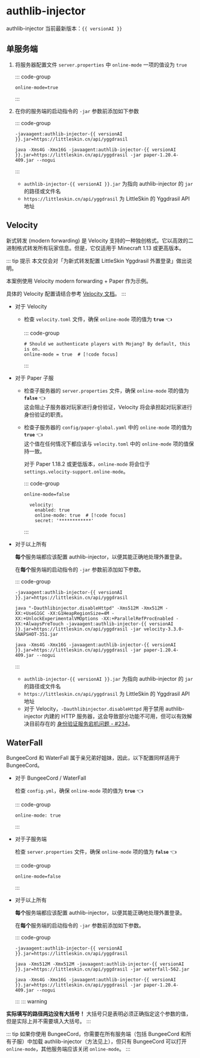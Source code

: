 <script setup>
import { ref } from 'vue'
const versionAI = ref('1.2.4')

fetch('https://authlib-injector.yushi.moe/artifact/latest.json').then(r => r.json()).then(r => {
    versionAI.value = r.version
})
</script>

# authlib-injector

<!--@include: ./index.md{42,44}-->

authlib-injector 当前最新版本：`{{ versionAI }}` <Badge type="tip" text="测试功能" />

## 单服务端

1. 将服务器配置文件 `server.properties` 中 `online-mode` 一项的值设为 `true`

    ::: code-group

    ``` properties:line-numbers=23 [server.properties]
    online-mode=true
    ```

    :::

2. 在你的服务端的启动指令的 `-jar` 参数前添加如下参数

    ::: code-group

    ``` bash-vue [需要添加的内容]
    -javaagent:authlib-injector-{{ versionAI }}.jar=https://littleskin.cn/api/yggdrasil
    ```

    ``` bash-vue [完整的启动指令示例]
    java -Xms4G -Xmx16G -javaagent:authlib-injector-{{ versionAI }}.jar=https://littleskin.cn/api/yggdrasil -jar paper-1.20.4-409.jar --nogui
    ```

    :::

    - `authlib-injector-{{ versionAI }}.jar` 为指向 authlib-injector 的 `jar` 的路径或文件名
    - `https://littleskin.cn/api/yggdrasil` 为 LittleSkin 的 Yggdrasil API 地址

## Velocity <Badge type="tip" text="Minecraft 1.13 +" />

新式转发 (modern forwarding) 是 Velocity 支持的一种独创格式。它以高效的二进制格式转发所有玩家信息。但是，它仅适用于 Minecraft 1.13 或更高版本。

::: tip 提示
本文仅会对「为新式转发配置 LittleSkin Yggdrasil 外置登录」做出说明。

本案例使用 Velocity modern forwarding + Paper 作为示例。

具体的 Velocity 配置请结合参考 [Velocity 文档](https://docs.papermc.io/velocity/player-information-forwarding#configuring-modern-forwarding)。
:::

- 对于 Velocity

  - 检查 `velocity.toml` 文件，确保 `online-mode` 项的值为 **`true`** :point_left:

    ::: code-group

    ``` toml:line-numbers=15 {2} [velocity.toml]
    # Should we authenticate players with Mojang? By default, this is on.
    online-mode = true  # [!code focus]
    ```

    :::

- 对于 Paper 子服

  - 检查子服务器的 `server.properties` 文件，确保 `online-mode` 项的值为 **`false`** :point_left:  
   这会阻止子服务器对玩家进行身份验证，Velocity 将会承担起对玩家进行身份验证的职责。

  - 检查子服务器的 `config/paper-global.yaml` 中的 `online-mode` 项的值为 **`true`** :point_left:  
   这个值在任何情况下都应该与 `velocity.toml` 中的 `online-mode` 项的值保持一致。

    对于 Paper 1.18.2 或更低版本，`online-mode` 将会位于 `settings.velocity-support.online-mode`。

    ::: code-group

    ``` properties:line-numbers=23 [server.properties]
    online-mode=false
    ```

    ``` yaml:line-numbers=96 [config/paper-global.yaml]
      velocity:
        enabled: true
        online-mode: true  # [!code focus]
        secret: '************'
    ```

    :::

- 对于以上所有
  
    **每个**服务端都应该配置 authlib-injector，以便其能正确地处理外置登录。

    在**每个**服务端的启动指令的 `-jar` 参数前添加如下参数。

    ::: code-group

    ``` bash-vue [需要添加的内容]
    -javaagent:authlib-injector-{{ versionAI }}.jar=https://littleskin.cn/api/yggdrasil
    ```

    ``` bash-vue [完整的启动指令示例 (Velocity)]
    java "-Dauthlibinjector.disableHttpd" -Xms512M -Xmx512M -XX:+UseG1GC -XX:G1HeapRegionSize=4M -XX:+UnlockExperimentalVMOptions -XX:+ParallelRefProcEnabled -XX:+AlwaysPreTouch -javaagent:authlib-injector-{{ versionAI }}.jar=https://littleskin.cn/api/yggdrasil -jar velocity-3.3.0-SNAPSHOT-351.jar 
    ```

    ``` bash-vue [完整的启动指令示例 (Paper 子服务器)]
    java -Xms4G -Xmx16G -javaagent:authlib-injector-{{ versionAI }}.jar=https://littleskin.cn/api/yggdrasil -jar paper-1.20.4-409.jar --nogui
    ```

    :::

  - `authlib-injector-{{ versionAI }}.jar` 为指向 authlib-injector 的 `jar` 的路径或文件名
  - `https://littleskin.cn/api/yggdrasil` 为 LittleSkin 的 Yggdrasil API 地址
  - 对于 Velocity，`-Dauthlibinjector.disableHttpd` 用于禁用 authlib-injector 内建的 HTTP 服务器，这会导致部分功能不可用，但可以有效解决目前存在的 [身份验证服务宕机问题 - #234](https://github.com/yushijinhun/authlib-injector/issues/234)。

## WaterFall <Badge type="warning" text="不再推荐" />

BungeeCord 和 WaterFall 属于亲兄弟好姐妹，因此，以下配置同样适用于 BungeeCord。

- 对于 BungeeCord / WaterFall
  
  检查 `config.yml`，确保 `online-mode` 项的值为 **`true`** :point_left:

    ::: code-group

    ``` yaml:line-numbers=17 [config.yml]
    online-mode: true
    ```

    :::

- 对于子服务端
  
  检查 `server.properties` 文件，确保 `online-mode` 项的值为 **`false`** :point_left:

    ::: code-group

    ``` properties:line-numbers=23 [server.properties]
    online-mode=false
    ```

    :::

- 对于以上所有
  
    **每个**服务端都应该配置 authlib-injector，以便其能正确地处理外置登录。

    在**每个**服务端的启动指令的 `-jar` 参数前添加如下参数。

    ::: code-group

    ``` bash-vue [需要添加的内容]
    -javaagent:authlib-injector-{{ versionAI }}.jar=https://littleskin.cn/api/yggdrasil
    ```

    ``` bash-vue [完整的启动指令示例 (WaterFall)]
    java -Xms512M -Xmx512M -javaagent:authlib-injector-{{ versionAI }}.jar=https://littleskin.cn/api/yggdrasil -jar waterfall-562.jar
    ```

    ``` bash-vue [完整的启动指令示例 (Paper 子服务器)]
    java -Xms4G -Xmx16G -javaagent:authlib-injector-{{ versionAI }}.jar=https://littleskin.cn/api/yggdrasil -jar paper-1.20.4-409.jar --nogui
    ```

    :::
::: warning

**实际填写的路径两边没有大括号！** 大括号只是表明必须正确指定这个参数的值，但是实际上并不需要填入大括号。
:::

::: tip
如果你使用 BungeeCord，你需要在所有服务端（包括 BungeeCord 和所有子服）中加载 authlib-injector（方法见上），但只有 BungeeCord 可以打开 `online-mode`，其他服务端应该关闭 `online-mode`。
:::
